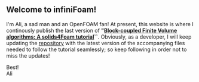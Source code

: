 ## Welcome to infiniFoam!

I'm Ali, a sad man and an OpenFOAM fan! At present, this website is where I continously publish the last version of **"[Block-coupled Finite Volume algorithms: A solids4Foam tutorial](https://github.com/alishayegh/infiniFoam/blob/4b0c407fccf4d805dc1b8b93e401aa8f711cfac5/Block-coupled-FV-algoritms-a-solids4foam-tutorial.pdf)``**. Obviously, as a developer, I will keep updating the [repository](https://github.com/alishayegh/A-solids4foam-Tutorial) with the latest version of the accompanying files needed to follow the tutorial seamlessly; so keep following in order not to miss the updates!  

Best!  
Ali

<!-- %### Markdown

Markdown is a lightweight and easy-to-use syntax for styling your writing. It includes conventions for

```markdown
Syntax highlighted code block

# Header 1
## Header 2
### Header 3

- Bulleted
- List

1. Numbered
2. List

**Bold** and _Italic_ and `Code` text

[Link](url) and ![Image](src)
```

For more details see [GitHub Flavored Markdown](https://guides.github.com/features/mastering-markdown/).

### Jekyll Themes

Your Pages site will use the layout and styles from the Jekyll theme you have selected in your [repository settings](https://github.com/alishayegh/infiniFoam/settings). The name of this theme is saved in the Jekyll `_config.yml` configuration file.

### Support or Contact

Having trouble with Pages? Check out our [documentation](https://docs.github.com/categories/github-pages-basics/) or [contact support](https://support.github.com/contact) and we’ll help you sort it out. -->
